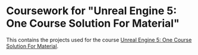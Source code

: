 # Coursework for "Unreal Engine 5: One Course Solution For Material"

This contains the projects used for the course [Unreal Engine 5: One Course Solution For Material](https://www.udemy.com/course/unreal-engin5-one-course-solution-for-material).
